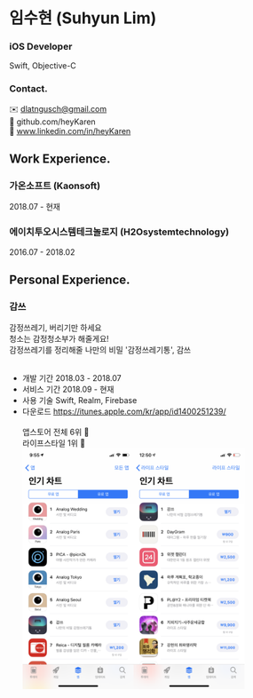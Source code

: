 #  임수현 (Suhyun Lim)
### iOS Developer 
Swift, Objective-C<br/>

### Contact.
 ✉️ dlatngusch@gmail.com<br/>
📍 github.com/heyKaren<br/>
🔗 www.linkedin.com/in/heyKaren<br/>

## Work Experience.
### 가온소프트 (Kaonsoft)<br/>
2018.07 - 현재<br/>

### 에이치투오시스템테크놀로지 (H2Osystemtechnology)<br/>
2016.07 - 2018.02<br/>

## Personal Experience.
### 감쓰<br/>
감정쓰레기, 버리기만 하세요<br/>
청소는 감정청소부가 해줄게요!<br/>
감정쓰레기를 정리해줄 나만의 비밀 '감정쓰레기통', 감쓰<br/><br/>
- 개발 기간 2018.03 - 2018.07<br/>
- 서비스 기간 2018.09 - 현재<br/>
- 사용 기술 Swift, Realm, Firebase<br/>
- 다운로드 <https://itunes.apple.com/kr/app/id1400251239/><br/><br/>
앱스토어 전체 6위 🥳<br/>
라이프스타일 1위  🥳<br/>
<img width="200" alt="image" src="./emotiontrash/img_emotiontrash_00.png"><img width="200" alt="image" src="./emotiontrash/img_emotiontrash_01.png">



